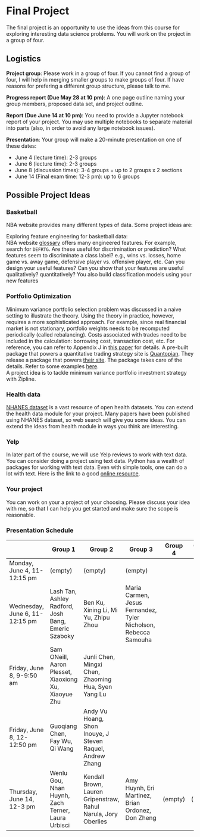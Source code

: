 # Final Project

The final project is an opportunity to use the ideas from this course for exploring interesting data science problems.
You will work on the project in a group of four. 

## Logistics

__Project group__: Please work in a group of four. If you cannot find a group of four, I will help in merging smaller groups to make groups of four. If have reasons for prefering a different group structure, please talk to me.

__Progress report (Due May 28 at 10 pm)__: A one page outline naming your group members, proposed data set, and project outline.

__Report (Due June 14 at 10 pm)__: You need to provide a Jupyter notebook report of your project. You may use multiple notebooks to separate material into parts (also, in order to avoid any large notebook issues). 

__Presentation__: Your group will make a 20-minute presentation on one of these dates:
- June 4 (lecture time): 2-3 groups
- June 6 (lecture time): 2-3 groups
- June 8 (discussion times): 3-4 groups = up to 2 groups x 2 sections
- June 14 (Final exam time: 12-3 pm): up to 6 groups

## Possible Project Ideas

### Basketball

NBA website provides many different types of data. Some project ideas are:

Exploring feature engineering for basketball data:   
NBA website [glossary](http://stats.nba.com/help/glossary/) offers many engineered features. For example, search for `DEFRTG`. Are these useful for discrimination or prediction?
What features seem to discriminate a class label? e.g., wins vs. losses, home game vs. away game, defensive player vs. offensive player, etc.
Can you design your useful features? Can you show that your features are useful qualitatively? quantitatively?
You also build classification models using your new features
  
### Portfolio Optimization

Minimum variance portfolio selection problem was discussed in a naive setting to illustrate the theory. 
Using the theory in practice, however, requires a more sophisticated approach. 
For example, since real financial market is not stationary, portfolio weights needs to be recomputed periodically (called rebalancing).
Costs associated with trades need to be included in the calculation: borrowing cost, transaction cost, etc.
For reference, you can refer to Appendix J in [this paper](https://arxiv.org/abs/1307.5381) for details. 
A pre-built package that powers a quantitative trading strategy site is [Quantopian](https://www.quantopian.com/home).
They release a package that powers [their site](http://www.zipline.io/). The package takes care of the details. 
Refer to some examples [here](http://www.zipline.io/beginner-tutorial.html).  
A project idea is to tackle minimum variance portfolio investment strategy with Zipline.

### Health data 

[NHANES dataset](https://www.cdc.gov/nchs/nhanes/nhanes_questionnaires.htm) is a vast resource of open health datasets.
You can extend the health data module for your project. Many papers have been published using NHANES dataset, so web search will give you some ideas. You can extend the ideas from health module in ways you think are interesting.

### Yelp 

In later part of the course, we will use Yelp reviews to work with text data. 
You can consider doing a project using text data. Python has a wealth of packages for working with text data. 
Even with simple tools, one can do a lot with text. Here is the link to a good [online resource](https://ucsb-primo.hosted.exlibrisgroup.com/primo-explore/fulldisplay?docid=01UCSB_ALMA51279011670003776&context=L&vid=UCSB&search_scope=default_scope&tab=default_tab&lang=en_US).

### Your project

You can work on your a project of your choosing. Please discuss your idea with me, so that I can help you get started and make sure the scope is reasonable.

### Presentation Schedule

|                                | Group 1                                              | Group 2                                                        | Group 3                                                         | Group 4 | Group 5 | Group 6 |
|--------------------------------|------------------------------------------------------|----------------------------------------------------------------|-----------------------------------------------------------------|---------|---------|---------|
| Monday, June 4, 11-12:15 pm    | (empty)                                              | (empty)                                                        | (empty)                                                         |         |         |         |
| Wednesday, June 6, 11-12:15 pm | Lash Tan, Ashley Radford, Josh Bang, Emeric Szaboky  | Ben Ku, Xining Li, Mi Yu, Zhipu Zhou                           | Maria Carmen, Jesus Fernandez, Tyler Nicholson, Rebecca Samouha |         |         |         |
| Friday, June 8, 9-9:50 am      | Sam ONeill, Aaron Plesset, Xiaoxiong Xu, Xiaoyue Zhu | Junli Chen, Mingxi Chen, Zhaoming Hua, Syen Yang Lu            |                                                                 |         |         |         |
| Friday, June 8, 12-12:50 pm    | Guoqiang Chen, Fay Wu, Qi Wang                       | Andy Vu Hoang, Shon Inouye, J Steven Raquel, Andrew Zhang      |                                                                 |         |         |         |
| Thursday, June 14, 12-3 pm     | Wenlu Gou, Nhan Huynh,  Zach Terner, Laura Urbisci   | Kendall Brown, Lauren Gripenstraw, Rahul Narula, Jory Oberlies | Amy Huynh, Eri Martinez, Brian Ordonez, Don Zheng               | (empty) | (empty) | (empty) |
